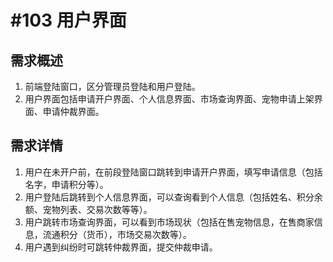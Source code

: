 # #103 用户界面

## 需求概述
1. 前端登陆窗口，区分管理员登陆和用户登陆。
2. 用户界面包括申请开户界面、个人信息界面、市场查询界面、宠物申请上架界面、申请仲裁界面。

## 需求详情
1. 用户在未开户前，在前段登陆窗口跳转到申请开户界面，填写申请信息（包括名字，申请积分等）。
2. 用户登陆后跳转到个人信息界面，可以查询看到个人信息（包括姓名、积分余额、宠物列表、交易次数等等）。
3. 用户跳转市场查询界面，可以看到市场现状（包括在售宠物信息，在售商家信息，流通积分（货币），市场交易次数等）。
4. 用户遇到纠纷时可跳转仲裁界面，提交仲裁申请。